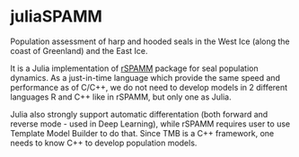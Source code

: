 # juliaSPAMM
Population assessment of harp and hooded seals in the West Ice (along the coast of Greenland) and the East Ice.

It is a Julia implementation of [rSPAMM](https://github.com/NorskRegnesentral/rSPAMM) package for seal population dynamics. 
As a just-in-time language which provide the same speed and performance as of C/C++, we do not need to develop models in 2 different languages R and C++ like in rSPAMM, but only one as Julia. 

Julia also strongly support automatic differentation (both forward and reverse mode - used in Deep Learning), while rSPAMM requires user to use Template Model Builder to do that. Since TMB is a C++ framework, one needs to know C++ to develop population models.
